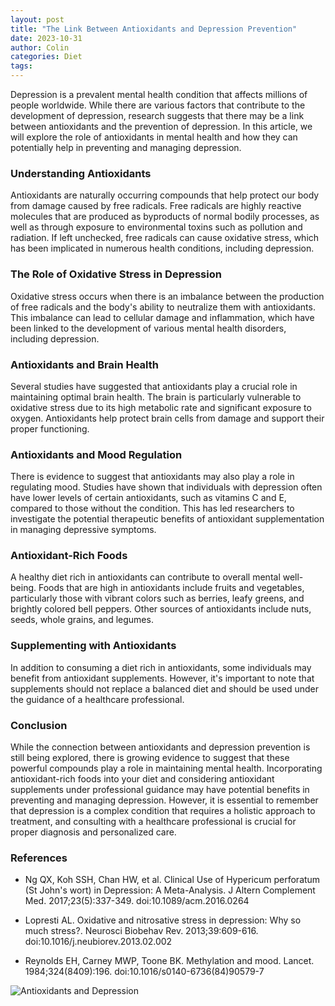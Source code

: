 ```yaml
---
layout: post
title: "The Link Between Antioxidants and Depression Prevention"
date: 2023-10-31
author: Colin
categories: Diet
tags: 
---
```


Depression is a prevalent mental health condition that affects millions of people worldwide. While there are various factors that contribute to the development of depression, research suggests that there may be a link between antioxidants and the prevention of depression. In this article, we will explore the role of antioxidants in mental health and how they can potentially help in preventing and managing depression.

### Understanding Antioxidants

Antioxidants are naturally occurring compounds that help protect our body from damage caused by free radicals. Free radicals are highly reactive molecules that are produced as byproducts of normal bodily processes, as well as through exposure to environmental toxins such as pollution and radiation. If left unchecked, free radicals can cause oxidative stress, which has been implicated in numerous health conditions, including depression.

### The Role of Oxidative Stress in Depression

Oxidative stress occurs when there is an imbalance between the production of free radicals and the body's ability to neutralize them with antioxidants. This imbalance can lead to cellular damage and inflammation, which have been linked to the development of various mental health disorders, including depression.

### Antioxidants and Brain Health

Several studies have suggested that antioxidants play a crucial role in maintaining optimal brain health. The brain is particularly vulnerable to oxidative stress due to its high metabolic rate and significant exposure to oxygen. Antioxidants help protect brain cells from damage and support their proper functioning.

### Antioxidants and Mood Regulation

There is evidence to suggest that antioxidants may also play a role in regulating mood. Studies have shown that individuals with depression often have lower levels of certain antioxidants, such as vitamins C and E, compared to those without the condition. This has led researchers to investigate the potential therapeutic benefits of antioxidant supplementation in managing depressive symptoms.

### Antioxidant-Rich Foods

A healthy diet rich in antioxidants can contribute to overall mental well-being. Foods that are high in antioxidants include fruits and vegetables, particularly those with vibrant colors such as berries, leafy greens, and brightly colored bell peppers. Other sources of antioxidants include nuts, seeds, whole grains, and legumes.

### Supplementing with Antioxidants

In addition to consuming a diet rich in antioxidants, some individuals may benefit from antioxidant supplements. However, it's important to note that supplements should not replace a balanced diet and should be used under the guidance of a healthcare professional.

### Conclusion

While the connection between antioxidants and depression prevention is still being explored, there is growing evidence to suggest that these powerful compounds play a role in maintaining mental health. Incorporating antioxidant-rich foods into your diet and considering antioxidant supplements under professional guidance may have potential benefits in preventing and managing depression. However, it is essential to remember that depression is a complex condition that requires a holistic approach to treatment, and consulting with a healthcare professional is crucial for proper diagnosis and personalized care.

### References

- Ng QX, Koh SSH, Chan HW, et al. Clinical Use of Hypericum perforatum (St John's wort) in Depression: A Meta-Analysis. J Altern Complement Med. 2017;23(5):337-349. doi:10.1089/acm.2016.0264

- Lopresti AL. Oxidative and nitrosative stress in depression: Why so much stress?. Neurosci Biobehav Rev. 2013;39:609-616. doi:10.1016/j.neubiorev.2013.02.002

- Reynolds EH, Carney MWP, Toone BK. Methylation and mood. Lancet. 1984;324(8409):196. doi:10.1016/s0140-6736(84)90579-7

![Antioxidants and Depression](https://source.unsplash.com/1600x900/?depression)